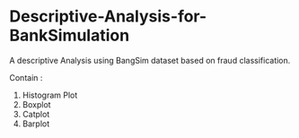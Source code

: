 # Descriptive-Analysis-for-BankSimulation
A descriptive Analysis using BangSim dataset based on fraud classification.

Contain :
1. Histogram Plot
2. Boxplot
3. Catplot
4. Barplot
